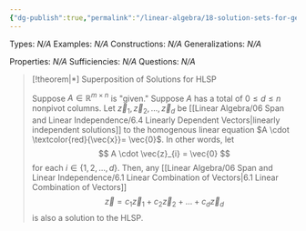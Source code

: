 ```yaml
---
{"dg-publish":true,"permalink":"/linear-algebra/18-solution-sets-for-general-linear-systems/18-6-superposition-of-solutions-for-hlsp/","tags":["Type/Theorem","Topic/Linear_Algebra"]}
---
```


Types: *N/A*
Examples: *N/A*
Constructions: *N/A*
Generalizations: *N/A*

Properties: *N/A*
Sufficiencies: *N/A*
Questions: *N/A*

> [!theorem|*] Superposition of Solutions for HLSP
> 
> Suppose $A \in \mathbb{R}^{m \times n}$ is "given." Suppose $A$ has a total of $0 \leq d \leq n$ nonpivot columns. Let $\vec{z}_{1}, \vec{z}_{2}, \dots, \vec{z}_{d}$ be [[Linear Algebra/06 Span and Linear Independence/6.4 Linearly Dependent Vectors\|linearly independent solutions]] to the homogenous linear equation $A \cdot \textcolor{red}{\vec{x}}= \vec{0}$. In other words, let
> $$
> A \cdot \vec{z}_{i} = \vec{0}
> $$
> for each $i \in \{ 1,2, \dots, d \}$. Then, any [[Linear Algebra/06 Span and Linear Independence/6.1 Linear Combination of Vectors\|6.1 Linear Combination of Vectors]]
> $$
> \vec{z} = c_{1} \vec{z}_{1} + c_{2} \vec{z}_{2} + \dots + c_{d}\vec{z}_{d}
> $$
> is also a solution to the HLSP.

